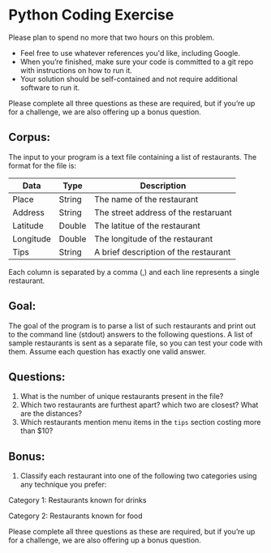# Python Coding Exercise

Please plan to spend no more that two hours on this problem. 

  * Feel free to use whatever references you'd like, including Google.
  * When you’re finished, make sure your code is committed to a git repo with instructions on how to run it.
  * Your solution should be self-contained and not require additional software to run it.


Please complete all three questions as these are required, but if you’re up for a challenge, we are also offering up a bonus question.


## Corpus:

The input to your program is a text file containing a list of restaurants. The format for the file is:


| Data        | Type           | Description  |
| ------------- |-------------| -----|
| Place       | String        | The name of the restaurant |
| Address       | String        | The street address of the restaruant |
| Latitude       | Double        | The latitue of the restaurant |
| Longitude       | Double        | The longitude of the restaurant |
| Tips       | String        | A brief description of the restaurant  |

   
Each column is separated by a comma (,) and each line represents a single restaurant. 

## Goal:

The goal of the program is to parse a list of such restaurants and print out to the command line (stdout) answers to the following questions. A list of sample restaurants is sent as a separate file, so you can test your code with them. Assume each question has exactly one valid answer.

## Questions:

1. What is the number of unique restaurants present in the file?
2. Which two restaurants are furthest apart?  which two are closest?  What are the distances?
3. Which restaurants mention menu items in the `tips` section costing more than $10?

## Bonus:

1. Classify each restaurant into one of the following two categories using any technique you prefer:

Category 1: Restaurants known for drinks

Category 2: Restaurants known for food


Please complete all three questions as these are required, but if you’re up for a challenge, we are also offering up a bonus question.
